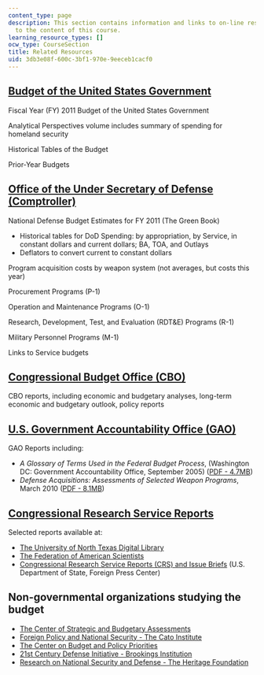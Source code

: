 ```yaml
---
content_type: page
description: This section contains information and links to on-line resources related
  to the content of this course.
learning_resource_types: []
ocw_type: CourseSection
title: Related Resources
uid: 3db3e08f-600c-3bf1-970e-9eeceb1cacf0
---
```


[Budget of the United States Government](http://www.gpo.gov/fdsys/browse/collectionGPO.action?collectionCode=BUDGET)
--------------------------------------------------------------------------------------------------------------------

Fiscal Year (FY) 2011 Budget of the United States Government

Analytical Perspectives volume includes summary of spending for homeland security

Historical Tables of the Budget

Prior-Year Budgets

[Office of the Under Secretary of Defense (Comptroller)](http://comptroller.defense.gov/)
-----------------------------------------------------------------------------------------

National Defense Budget Estimates for FY 2011 (The Green Book)

*   Historical tables for DoD Spending: by appropriation, by Service, in constant dollars and current dollars; BA, TOA, and Outlays
*   Deflators to convert current to constant dollars

Program acquisition costs by weapon system (not averages, but costs this year)

Procurement Programs (P-1)

Operation and Maintenance Programs (O-1)

Research, Development, Test, and Evaluation (RDT&E) Programs (R-1)

Military Personnel Programs (M-1)

Links to Service budgets

[Congressional Budget Office (CBO)](http://www.cbo.gov)
-------------------------------------------------------

CBO reports, including economic and budgetary analyses, long-term economic and budgetary outlook, policy reports

[U.S. Government Accountability Office (GAO)](http://www.gao.gov)
-----------------------------------------------------------------

GAO Reports including:

*   _A Glossary of Terms Used in the Federal Budget Process_, (Washington DC: Government Accountability Office, September 2005) ([PDF - 4.7MB](http://www.gao.gov/new.items/d05734sp.pdf))
*   _Defense Acquisitions: Assessments of Selected Weapon Programs_, March 2010 ([PDF - 8.1MB](http://www.gao.gov/new.items/d10388sp.pdf))

[Congressional Research Service Reports](http://www.fas.org/sgp/crs/index.html)
-------------------------------------------------------------------------------

Selected reports available at:

*   [The University of North Texas Digital Library](http://digital.library.unt.edu/explore/collections/CRSR/browse/)
*   [The Federation of American Scientists](http://www.fas.org/)
*   [Congressional Research Service Reports (CRS) and Issue Briefs](http://fpc.state.gov/c18185.htm) (U.S. Department of State, Foreign Press Center)

Non-governmental organizations studying the budget
--------------------------------------------------

*   [The Center of Strategic and Budgetary Assessments](http://www.csbaonline.org/)
*   [Foreign Policy and National Security - The Cato Institute](http://www.cato.org/foreign-policy-national-security)
*   [The Center on Budget and Policy Priorities](http://www.cbpp.org/)
*   [21st Century Defense Initiative - Brookings Institution](https://www.brookings.edu/wp-content/uploads/2012/04/1022_defense.pdf)
*   [Research on National Security and Defense - The Heritage Foundation](http://www.heritage.org/Issues/National-Security-and-Defense)